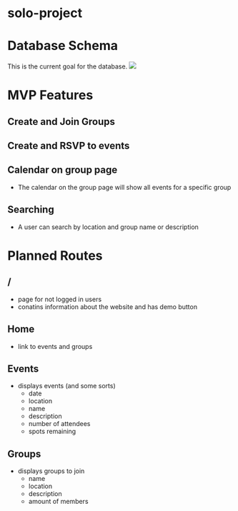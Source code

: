 # solo-project

# Database Schema
This is the current goal for the database.
<img src="https://i.imgur.com/IniCUMF.png">

# MVP Features
## Create and Join Groups
## Create and RSVP to events
## Calendar on group page
 * The calendar on the group page will show all events for a specific group
## Searching
 * A user can search by location and group name or description

# Planned Routes
## /
 * page for not logged in users
 * conatins information about the website and has demo button
## Home
 * link to events and groups
## Events
 * displays events (and some sorts)
	* date
	* location
	* name
	* description
	* number of attendees
	* spots remaining
## Groups
 * displays groups to join
	* name
	* location
	* description
	* amount of members
